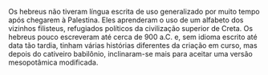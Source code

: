 ﻿Os hebreus não tiveram língua escrita de uso generalizado por muito tempo após chegarem à Palestina. Eles aprenderam o uso de um alfabeto dos vizinhos filisteus, refugiados políticos da civilização superior de Creta. Os hebreus pouco escreveram até cerca de 900 a.C. e, sem idioma escrito até data tão tardia, tinham várias histórias diferentes da criação em curso, mas depois do cativeiro babilônio, inclinaram-se mais para aceitar uma versão mesopotâmica modificada.